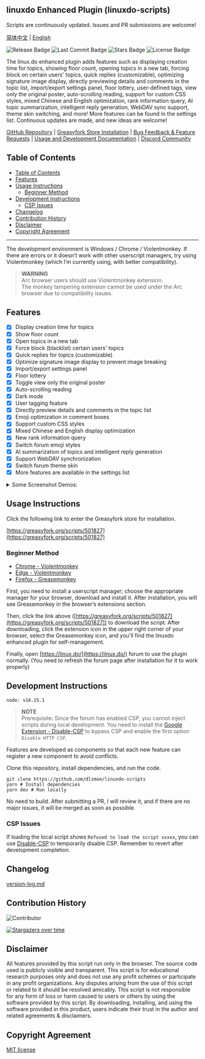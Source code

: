 ## linuxdo Enhanced Plugin (linuxdo-scripts)

Scripts are continuously updated. Issues and PR submissions are welcome!

[简体中文](https://github.com/dlzmoe/linuxdo-scripts/blob/main/README.md) | [English](https://github.com/dlzmoe/linuxdo-scripts/blob/main/README_EN.md)

![Release Badge](https://img.shields.io/github/v/release/dlzmoe/linuxdo-scripts?label=linuxdo%20%E5%A2%9E%E5%BC%BA%E6%8F%92%E4%BB%B6&labelColor=%235D5D5D&color=%23E97435)
![Last Commit Badge](https://img.shields.io/github/last-commit/dlzmoe/linuxdo-scripts)
![Stars Badge](https://img.shields.io/github/stars/dlzmoe%2Flinuxdo-scripts?style=flat)
![License Badge](https://img.shields.io/github/license/dlzmoe/linuxdo-scripts)

The linux.do enhanced plugin adds features such as displaying creation time for topics, showing floor count, opening topics in a new tab, forcing block on certain users' topics, quick replies (customizable), optimizing signature image display, directly previewing details and comments in the topic list, import/export settings panel, floor lottery, user-defined tags, view only the original poster, auto-scrolling reading, support for custom CSS styles, mixed Chinese and English optimization, rank information query, AI topic summarization, intelligent reply generation, WebDAV sync support, theme skin switching, and more! More features can be found in the settings list. Continuous updates are made, and new ideas are welcome!

[GitHub Repository](https://github.com/dlzmoe/linuxdo-scripts) | [Greasyfork Store Installation](https://greasyfork.org/scripts/501827) | [Bug Feedback & Feature Requests](https://github.com/dlzmoe/linuxdo-scripts/issues/new/choose) | [Usage and Development Documentation](https://linuxdo-scripts-docs.zishu.me/) | [Discord Community](https://discord.gg/n2pErsD7Kg)


## Table of Contents
- [Table of Contents](#table-of-contents)
- [Features](#features)
- [Usage Instructions](#usage-instructions)
  - [Beginner Method](#beginner-method)
- [Development Instructions](#development-instructions)
  - [CSP Issues](#csp-issues)
- [Changelog](#changelog)
- [Contribution History](#contribution-history)
- [Disclaimer](#disclaimer)
- [Copyright Agreement](#copyright-agreement)

---

The development environment is Windows / Chrome / Violentmonkey. If there are errors or it doesn’t work with other userscript managers, try using Violentmonkey (which I’m currently using, with better compatibility).

> **WARNING**  
> Arc browser users should use Violentmonkey extension.  
> The monkey tampering extension cannot be used under the Arc browser due to compatibility issues.

## Features

- [x] Display creation time for topics
- [x] Show floor count
- [x] Open topics in a new tab
- [x] Force block (blacklist) certain users' topics
- [x] Quick replies for topics (customizable)
- [x] Optimize signature image display to prevent image breaking
- [x] Import/export settings panel
- [x] Floor lottery
- [x] Toggle view only the original poster
- [x] Auto-scrolling reading
- [x] Dark mode
- [x] User tagging feature
- [x] Directly preview details and comments in the topic list
- [x] Emoji optimization in comment boxes
- [x] Support custom CSS styles
- [x] Mixed Chinese and English display optimization
- [x] New rank information query
- [x] Switch forum emoji styles
- [x] AI summarization of topics and intelligent reply generation
- [x] Support WebDAV synchronization
- [x] Switch forum theme skin
- [x] More features are available in the settings list

<details>
<summary>Some Screenshot Demos:</summary>

| ![image](https://github.com/user-attachments/assets/f3fb854f-e6fd-4da4-9a9c-377b6537fab7) | ![image](https://github.com/user-attachments/assets/3b2a9e63-3939-4dbc-a00f-c713ca2c7f33) |
| ----------------------------------------------------------------------------------------- | ----------------------------------------------------------------------------------------- |
| ![image](https://github.com/user-attachments/assets/2c67ab9f-2359-4ab5-b0dd-0f257560b98b) | ![image](https://github.com/user-attachments/assets/ed4f925c-e26c-43ce-a886-fa764ac341b5) |
| ![image](https://github.com/user-attachments/assets/c6ba9abb-43aa-40ce-a4a1-b9cdae229a2d) | ![image](https://github.com/user-attachments/assets/399c1645-36e1-4fe2-a671-ae40685e87ca) |

</details>

## Usage Instructions

Click the following link to enter the Greasyfork store for installation.

[https://greasyfork.org/scripts/501827](https://greasyfork.org/scripts/501827)

### Beginner Method

- [Chrome - Violentmonkey](https://chromewebstore.google.com/detail/jinjaccalgkegednnccohejagnlnfdag)
- [Edge - Violentmonkey](https://microsoftedge.microsoft.com/addons/detail/violentmonkey/eeagobfjdenkkddmbclomhiblgggliao)
- [Firefox - Greasemonkey](https://addons.mozilla.org/en-US/firefox/addon/greasemonkey/)

First, you need to install a userscript manager; choose the appropriate manager for your browser, download and install it. After installation, you will see Greasemonkey in the browser’s extensions section.

Then, click the link above ([https://greasyfork.org/scripts/501827](https://greasyfork.org/scripts/501827)) to download the script. After downloading, click the extension icon in the upper right corner of your browser, select the Greasemonkey icon, and you'll find the linuxdo enhanced plugin for self-management.

Finally, open [https://linux.do/](https://linux.do/) forum to use the plugin normally. (You need to refresh the forum page after installation for it to work properly)

## Development Instructions

```
node: v16.15.1
```

> **NOTE**  
> Prerequisite: Since the forum has enabled CSP, you cannot inject scripts during local development. You need to install the [Google Extension - Disable-CSP](https://github.com/lisonge/Disable-CSP) to bypass CSP and enable the first option `Disable HTTP CSP`.

Features are developed as components so that each new feature can register a new component to avoid conflicts.

Clone this repository, install dependencies, and run the code.

```shell
git clone https://github.com/dlzmoe/linuxdo-scripts
yarn # Install dependencies
yarn dev # Run locally
```

No need to build. After submitting a PR, I will review it, and if there are no major issues, it will be merged as soon as possible.

### CSP Issues

If loading the local script shows `Refused to load the script xxxxx`, you can use [Disable-CSP](https://github.com/lisonge/Disable-CSP) to temporarily disable CSP. Remember to revert after development completion.

## Changelog

[version-log.md](https://github.com/dlzmoe/linuxdo-scripts/blob/main/version-log.md)

## Contribution History

![Contributor](https://contrib.rocks/image?repo=dlzmoe/linuxdo-scripts)

[![Stargazers over time](https://starchart.cc/dlzmoe/linuxdo-scripts.svg?variant=adaptive)](https://starchart.cc/dlzmoe/linuxdo-scripts)

## Disclaimer

All features provided by this script run only in the browser. The source code used is publicly visible and transparent. This script is for educational research purposes only and does not use any profit schemes or participate in any profit organizations. Any disputes arising from the use of this script or related to it should be resolved amicably. This script is not responsible for any form of loss or harm caused to users or others by using the software provided by this script. By downloading, installing, and using the software provided in this product, users indicate their trust in the author and related agreements & disclaimers.

## Copyright Agreement

[MIT license](https://github.com/dlzmoe/linuxdo-scripts/blob/main/LICENSE)